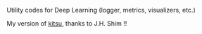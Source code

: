 Utility codes for Deep Learning (logger, metrics, visualizers, etc.)

My version of [kitsu](https://github.com/Kitsunetic/kitsu), thanks to J.H. Shim !!